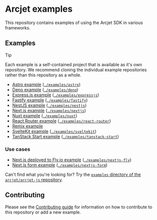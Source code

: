 # Arcjet examples

This repository contains examples of using the Arcjet SDK in various
frameworks.

## Examples

> [!TIP]
>
> Each example is a self-contained project that is available as it's own
> repository. We recommend cloning the individual example repositories rather
> than this repository as a whole.

- [Astro example](https://github.com/arcjet/example-astro)
  ([`./examples/astro`](./examples/astro))
- [Deno example](https://github.com/arcjet/example-deno)
  ([`./examples/deno`](./examples/deno))
- [Express.js example](https://github.com/arcjet/example-expressjs)
  ([`./examples/expressjs`](./examples/expressjs))
- [Fastify example](https://github.com/arcjet/example-fastify)
  ([`./examples/fastify`](./examples/fastify))
- [NestJS example](https://github.com/arcjet/example-nestjs)
  ([`./examples/nestjs`](./examples/nestjs))
- [Next.js example](https://github.com/arcjet/example-nextjs)
  ([`./examples/nextjs`](./examples/nextjs))
- [Nuxt example](https://github.com/arcjet/example-nuxt)
  ([`./examples/nuxt`](./examples/nuxt))
- [React Router example](https://github.com/arcjet/example-react-router)
  ([`./examples/react-router`](./examples/react-router))
- [Remix example](https://github.com/arcjet/example-remix)
- [SvelteKit example](https://github.com/arcjet/example-sveltekit)
  ([`./examples/sveltekit`](./examples/sveltekit))
- [TanStack Start example](https://github.com/arcjet/example-tanstack-start)
  ([`./examples/tanstack-start`](./examples/tanstack-start))

### Use cases

- [Next.js deployed to Fly.io example](https://github.com/arcjet/example-nextjs-fly)
  ([`./examples/nextjs-fly`](./examples/nextjs-fly))
- [Next.js form example](https://github.com/arcjet/example-nextjs-form)
  ([`./examples/nextjs-form`](./examples/nextjs-form))

Can't find what you're looking for? Try the [`examples` directory of the
`arcjet/arcjet-js` repository](https://github.com/arcjet/arcjet-js/tree/main/examples).

## Contributing

Please see the [Contributing guide](./CONTRIBUTING.md) for information on how to
contribute to this repository or add a new example.
